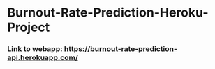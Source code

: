 # Burnout-Rate-Prediction-Heroku-Project
### Link to webapp: https://burnout-rate-prediction-api.herokuapp.com/</h2>



